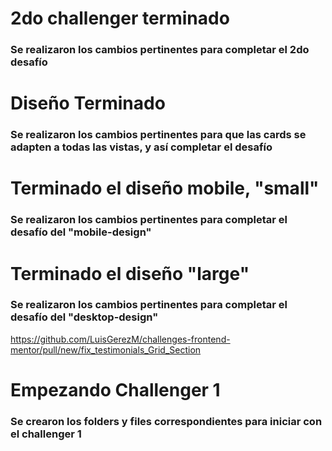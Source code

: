 # 2do challenger terminado
### Se realizaron los cambios pertinentes para completar el 2do desafío

# Diseño Terminado
### Se realizaron los cambios pertinentes para que las cards se adapten a todas las vistas, y así completar el desafío

# Terminado el diseño mobile, "small"
### Se realizaron los cambios pertinentes para completar el desafío del "mobile-design"


# Terminado el diseño "large"
### Se realizaron los cambios pertinentes para completar el desafío del "desktop-design"


https://github.com/LuisGerezM/challenges-frontend-mentor/pull/new/fix_testimonials_Grid_Section 
# Empezando Challenger 1
### Se crearon los folders y files correspondientes para iniciar con el challenger 1